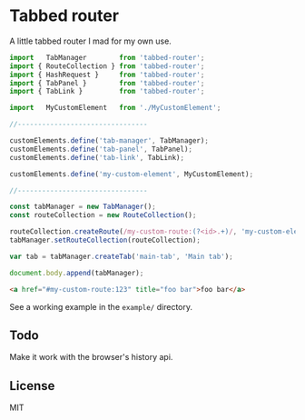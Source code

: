 # Tabbed router
A little tabbed router I mad for my own use.

```js
import   TabManager        from 'tabbed-router';
import { RouteCollection } from 'tabbed-router';
import { HashRequest }     from 'tabbed-router';
import { TabPanel }        from 'tabbed-router';
import { TabLink }         from 'tabbed-router';

import   MyCustomElement   from './MyCustomElement';

//--------------------------------

customElements.define('tab-manager', TabManager);
customElements.define('tab-panel', TabPanel);
customElements.define('tab-link', TabLink);

customElements.define('my-custom-element', MyCustomElement);

//--------------------------------

const tabManager = new TabManager();
const routeCollection = new RouteCollection();

routeCollection.createRoute(/my-custom-route:(?<id>.+)/, 'my-custom-element');
tabManager.setRouteCollection(routeCollection);

var tab = tabManager.createTab('main-tab', 'Main tab');

document.body.append(tabManager);

```


```html
<a href="#my-custom-route:123" title="foo bar">foo bar</a>
```

See a working example in the `example/` directory.


## Todo
Make it work with the browser's history api.


## License
MIT